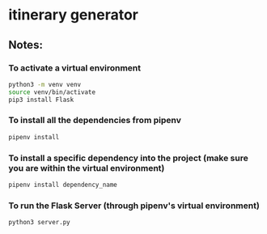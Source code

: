 # itinerary generator

## Notes:

### To activate a virtual environment

```bash
python3 -m venv venv
source venv/bin/activate
pip3 install Flask
```

### To install all the dependencies from pipenv

```bash
pipenv install
```

### To install a specific dependency into the project (make sure you are within the virtual environment)

```bash
pipenv install dependency_name
```

### To run the Flask Server (through pipenv's virtual environment)

```bash
python3 server.py
```
